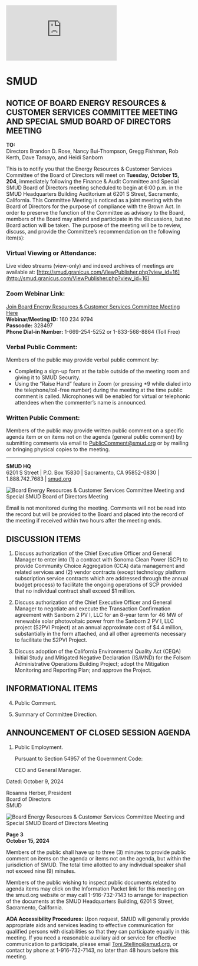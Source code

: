 <!-- Page 1 -->
![SMUD Notice](https://smud.granicus.com/ViewPublisher.php?view_id=16)

# SMUD

## NOTICE OF BOARD ENERGY RESOURCES & CUSTOMER SERVICES COMMITTEE MEETING AND SPECIAL SMUD BOARD OF DIRECTORS MEETING

**TO:**  
Directors Brandon D. Rose, Nancy Bui-Thompson, Gregg Fishman, Rob Kerth, Dave Tamayo, and Heidi Sanborn

This is to notify you that the Energy Resources & Customer Services Committee of the Board of Directors will meet on **Tuesday, October 15, 204**, immediately following the Finance & Audit Committee and Special SMUD Board of Directors meeting scheduled to begin at 6:00 p.m. in the SMUD Headquarters Building Auditorium at 6201 S Street, Sacramento, California. This Committee Meeting is noticed as a joint meeting with the Board of Directors for the purpose of compliance with the Brown Act. In order to preserve the function of the Committee as advisory to the Board, members of the Board may attend and participate in the discussions, but no Board action will be taken. The purpose of the meeting will be to review, discuss, and provide the Committee’s recommendation on the following item(s):

### Virtual Viewing or Attendance:
Live video streams (view-only) and indexed archives of meetings are available at: [http://smud.granicus.com/ViewPublisher.php?view_id=16](http://smud.granicus.com/ViewPublisher.php?view_id=16)

### Zoom Webinar Link: 
[Join Board Energy Resources & Customer Services Committee Meeting Here](#)  
**Webinar/Meeting ID:** 160 234 9794  
**Passcode:** 328497  
**Phone Dial-in Number:** 1-669-254-5252 or 1-833-568-8864 (Toll Free)

### Verbal Public Comment:
Members of the public may provide verbal public comment by:
- Completing a sign-up form at the table outside of the meeting room and giving it to SMUD Security.
- Using the “Raise Hand” feature in Zoom (or pressing *9 while dialed into the telephone/toll-free number) during the meeting at the time public comment is called. Microphones will be enabled for virtual or telephonic attendees when the commenter’s name is announced.

### Written Public Comment:
Members of the public may provide written public comment on a specific agenda item or on items not on the agenda (general public comment) by submitting comments via email to [PublicComment@smud.org](mailto:PublicComment@smud.org) or by mailing or bringing physical copies to the meeting.

---

**SMUD HQ**  
6201 S Street | P.O. Box 15830 | Sacramento, CA 95852-0830 | 1.888.742.7683 | [smud.org](http://smud.org)
<!-- Page 2 -->
![Board Energy Resources & Customer Services Committee Meeting and Special SMUD Board of Directors Meeting](https://via.placeholder.com/768x993.png?text=Board+Energy+Resources+%26+Customer+Services+Committee+Meeting+and+Special+SMUD+Board+of+Directors+Meeting)

Email is not monitored during the meeting. Comments will not be read into the record but will be provided to the Board and placed into the record of the meeting if received within two hours after the meeting ends.

## DISCUSSION ITEMS

1. Discuss authorization of the Chief Executive Officer and General Manager to enter into (1) a contract with Sonoma Clean Power (SCP) to provide Community Choice Aggregation (CCA) data management and related services and (2) vendor contracts (except technology platform subscription service contracts which are addressed through the annual budget process) to facilitate the ongoing operations of SCP provided that no individual contract shall exceed $1 million.

2. Discuss authorization of the Chief Executive Officer and General Manager to negotiate and execute the Transaction Confirmation agreement with Sanborn 2 PV I, LLC for an 8-year term for 46 MW of renewable solar photovoltaic power from the Sanborn 2 PV I, LLC project (S2PVI Project) at an annual approximate cost of $4.4 million, substantially in the form attached, and all other agreements necessary to facilitate the S2PVI Project.

3. Discuss adoption of the California Environmental Quality Act (CEQA) Initial Study and Mitigated Negative Declaration (IS/MND) for the Folsom Administrative Operations Building Project; adopt the Mitigation Monitoring and Reporting Plan; and approve the Project.

## INFORMATIONAL ITEMS

4. Public Comment.

5. Summary of Committee Direction.

## ANNOUNCEMENT OF CLOSED SESSION AGENDA

1. Public Employment.

   Pursuant to Section 54957 of the Government Code:

   CEO and General Manager.

Dated: October 9, 2024

Rosanna Herber, President  
Board of Directors  
SMUD
<!-- Page 3 -->
![Board Energy Resources & Customer Services Committee Meeting and Special SMUD Board of Directors Meeting](https://smud.org)

**Page 3**  
**October 15, 2024**

Members of the public shall have up to three (3) minutes to provide public comment on items on the agenda or items not on the agenda, but within the jurisdiction of SMUD. The total time allotted to any individual speaker shall not exceed nine (9) minutes.

Members of the public wishing to inspect public documents related to agenda items may click on the Information Packet link for this meeting on the smud.org website or may call 1-916-732-7143 to arrange for inspection of the documents at the SMUD Headquarters Building, 6201 S Street, Sacramento, California.

**ADA Accessibility Procedures:** Upon request, SMUD will generally provide appropriate aids and services leading to effective communication for qualified persons with disabilities so that they can participate equally in this meeting. If you need a reasonable auxiliary aid or service for effective communication to participate, please email Toni.Stelling@smud.org, or contact by phone at 1-916-732-7143, no later than 48 hours before this meeting.
